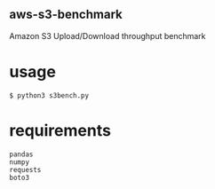 aws-s3-benchmark
---

Amazon S3 Upload/Download throughput benchmark

# usage

`$ python3 s3bench.py`

# requirements

```
pandas
numpy
requests
boto3
```
